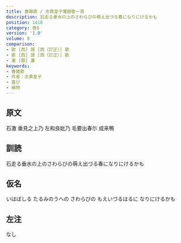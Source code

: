 ```yaml
---
title: 春雜歌 / 志貴皇子懽御歌一首
description: 石走る垂水の上のさわらびの萌え出づる春になりにけるかも
position: 1418
category: 巻8
version: '1.0'
volume: 8
comparison:
- 歌 [西] 謌 [西（訂正）] 歌
- 歌 [西] 謌 [西（訂正）] 歌
- 激 [類] 灑
keywords:
- 春雑歌
- 作者：志貴皇子
- 喜び
- 植物
---
```


## 原文

石激 垂見之上乃 左和良妣乃 毛要出春尓 成来鴨

## 訓読

石走る垂水の上のさわらびの萌え出づる春になりにけるかも

## 仮名

いはばしる たるみのうへの さわらびの もえいづるはるに なりにけるかも

## 左注

なし
